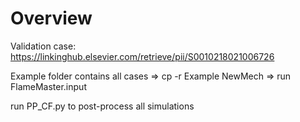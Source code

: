 # Overview

Validation case:    https://linkinghub.elsevier.com/retrieve/pii/S0010218021006726

Example folder contains all cases
=> cp -r Example NewMech
=> run FlameMaster.input

run PP_CF.py to post-process all simulations
